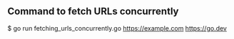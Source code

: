 ## Command to fetch URLs concurrently
$ go run fetching_urls_concurrently.go https://example.com https://go.dev
